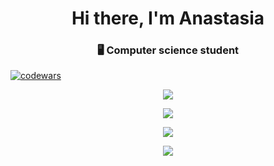 
<h1 align="center">Hi there, I'm Anastasia</a> 
<h3 align="center"> 🖥 Computer science student</h3>




 [![codewars](https://www.codewars.com/users/Wolpertingerlight/badges/large)](https://www.codewars.com/users/Wolpertingerlight)     


<div align="center"> 

  ![](https://github-profile-summary-cards.vercel.app/api/cards/profile-details?username=Wolpertingerlight&theme=github)

  ![](https://github-profile-summary-cards.vercel.app/api/cards/most-commit-language?username=Wolpertingerlight&theme=github)

  ![](https://github-profile-summary-cards.vercel.app/api/cards/repos-per-language?username=Wolpertingerlight&theme=github)

  ![](https://github-profile-summary-cards.vercel.app/api/cards/stats?username=Wolpertingerlight&theme=github)
 </div>

